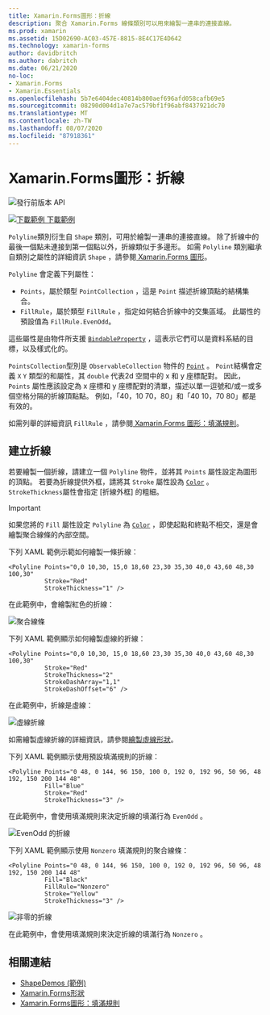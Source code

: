```yaml
---
title: Xamarin.Forms圖形：折線
description: 聚合 Xamarin.Forms 線條類別可以用來繪製一連串的連接直線。
ms.prod: xamarin
ms.assetid: 15D02690-AC03-457E-8815-8E4C17E4D642
ms.technology: xamarin-forms
author: davidbritch
ms.author: dabritch
ms.date: 06/21/2020
no-loc:
- Xamarin.Forms
- Xamarin.Essentials
ms.openlocfilehash: 5b7e6404dec40814b800aef696afd058cafb69e5
ms.sourcegitcommit: 08290d004d1a7e7ac579bf1f96abf8437921dc70
ms.translationtype: MT
ms.contentlocale: zh-TW
ms.lasthandoff: 08/07/2020
ms.locfileid: "87918361"
---
```

# <a name="no-locxamarinforms-shapes-polyline"></a>Xamarin.Forms圖形：折線

![發行前版本 API](~/media/shared/preview.png)

[![下載範例](~/media/shared/download.png) 下載範例](https://docs.microsoft.com/samples/xamarin/xamarin-forms-samples/userinterface-shapesdemos/)

`Polyline`類別衍生自 `Shape` 類別，可用於繪製一連串的連接直線。 除了折線中的最後一個點未連接到第一個點以外，折線類似于多邊形。 如需 `Polyline` 類別繼承自類別之屬性的詳細資訊 `Shape` ，請參閱[ Xamarin.Forms 圖形](index.md)。

`Polyline` 會定義下列屬性：

- `Points`，屬於類型 `PointCollection` ，這是 `Point` 描述折線頂點的結構集合。
- `FillRule`，屬於類型 `FillRule` ，指定如何結合折線中的交集區域。 此屬性的預設值為 `FillRule.EvenOdd`。

這些屬性是由物件所支援 [`BindableProperty`](xref:Xamarin.Forms.BindableProperty) ，這表示它們可以是資料系結的目標，以及樣式化的。

`PointsCollection`型別是 `ObservableCollection` 物件的 [`Point`](xref:Xamarin.Forms.Point) 。 `Point`結構會定義 `X` `Y` 類型的和屬性，其 `double` 代表2d 空間中的 x 和 y 座標配對。 因此， `Points` 屬性應該設定為 x 座標和 y 座標配對的清單，描述以單一逗號和/或一或多個空格分隔的折線頂點點。 例如，「40，10 70，80」和「40 10，70 80」都是有效的。

如需列舉的詳細資訊 `FillRule` ，請參閱[ Xamarin.Forms 圖形：填滿規則](fillrules.md)。

## <a name="create-a-polyline"></a>建立折線

若要繪製一個折線，請建立一個 `Polyline` 物件，並將其 `Points` 屬性設定為圖形的頂點。 若要為折線提供外框，請將其 `Stroke` 屬性設為 [`Color`](xref:Xamarin.Forms.Color) 。 `StrokeThickness`屬性會指定 [折線外框] 的粗細。

> [!IMPORTANT]
> 如果您將的 `Fill` 屬性設定 `Polyline` 為 [`Color`](xref:Xamarin.Forms.Color) ，即使起點和終點不相交，還是會繪製聚合線條的內部空間。

下列 XAML 範例示範如何繪製一條折線：

```xaml
<Polyline Points="0,0 10,30, 15,0 18,60 23,30 35,30 40,0 43,60 48,30 100,30"
          Stroke="Red"
          StrokeThickness="1" />
```

在此範例中，會繪製紅色的折線：

![聚合線條](polyline-images/stroke.png "聚合線條")

下列 XAML 範例顯示如何繪製虛線的折線：

```xaml
<Polyline Points="0,0 10,30, 15,0 18,60 23,30 35,30 40,0 43,60 48,30 100,30"
          Stroke="Red"
          StrokeThickness="2"
          StrokeDashArray="1,1"
          StrokeDashOffset="6" />
```

在此範例中，折線是虛線：

![虛線折線](polyline-images/dashed.png "虛線折線")

如需繪製虛線折線的詳細資訊，請參閱[繪製虛線形狀](index.md#draw-dashed-shapes)。

下列 XAML 範例顯示使用預設填滿規則的折線：

```xaml
<Polyline Points="0 48, 0 144, 96 150, 100 0, 192 0, 192 96, 50 96, 48 192, 150 200 144 48"
          Fill="Blue"
          Stroke="Red"
          StrokeThickness="3" />
```

在此範例中，會使用填滿規則來決定折線的填滿行為 `EvenOdd` 。

![EvenOdd 的折線](polyline-images/evenodd.png "EvenOdd polyine")

下列 XAML 範例顯示使用 `Nonzero` 填滿規則的聚合線條：

```xaml
<Polyline Points="0 48, 0 144, 96 150, 100 0, 192 0, 192 96, 50 96, 48 192, 150 200 144 48"
          Fill="Black"
          FillRule="Nonzero"
          Stroke="Yellow"
          StrokeThickness="3" />
```

![非零的折線](polyline-images/nonzero.png "非零的折線")

在此範例中，會使用填滿規則來決定折線的填滿行為 `Nonzero` 。

## <a name="related-links"></a>相關連結

- [ShapeDemos (範例) ](https://docs.microsoft.com/samples/xamarin/xamarin-forms-samples/userinterface-shapesdemos/)
- [Xamarin.Forms形狀](index.md)
- [Xamarin.Forms圖形：填滿規則](fillrules.md)
